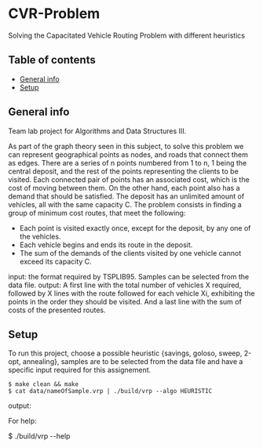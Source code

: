 # CVR-Problem
Solving the Capacitated Vehicle Routing Problem with different heuristics


## Table of contents
* [General info](#general-info)
* [Setup](#setup)

## General info
Team lab project for Algorithms and Data Structures III.

As part of the graph theory seen in this subject, to solve this problem we can represent geographical points as nodes, and roads that connect them as edges. 
There are a series of n points numbered from 1 to n, 1 being the central deposit, and the rest of the points representing the clients to be visited. Each connected pair of points has an associated cost, which is the cost of moving between them. On the other hand, each point also has a demand that should be satisfied.
The deposit has an unlimited amount of vehicles, all with the same capacity C.
The problem consists in finding a group of minimum cost routes, that meet the following:
* Each point is visited exactly once, except for the deposit, by any one of the vehicles.
* Each vehicle begins and ends its route in the deposit.
* The sum of the demands of the clients visited by one vehicle cannot exceed its capacity C. 

input: the format required by TSPLIB95. Samples can be selected from the data file.
output: A first line with the total number of vehicles X required, followed by X lines with the route followed for each vehicle Xi, exhibiting the points in the order they should be visited. And a last line with the sum of costs of the presented routes. 

## Setup
To run this project, choose a possible heuristic {savings, goloso, sweep, 2-opt, annealing}, samples are to be selected from the data file and have a specific input required for this assignement.

```
$ make clean && make
$ cat data/nameOfSample.vrp | ./build/vrp --algo HEURISTIC
```
output:

For help:


$ ./build/vrp --help

```


